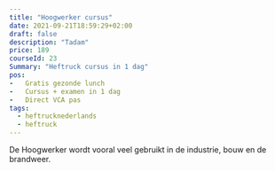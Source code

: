 ```yaml
---
title: "Hoogwerker cursus"
date: 2021-09-21T18:59:29+02:00
draft: false
description: "Tadam"
price: 189
courseId: 23
Summary: "Heftruck cursus in 1 dag"
pos:
-   Gratis gezonde lunch
-   Cursus + examen in 1 dag
-   Direct VCA pas
tags:
  - heftrucknederlands
  - heftruck
---
```

De Hoogwerker wordt vooral veel gebruikt in de industrie, bouw en de brandweer.